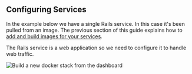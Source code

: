<!-- post: -->


## Configuring Services

In the example below we have a single Rails service. In this case it's been pulled from an image. The previous section of this guide explains how to [add and build images for your services](docker-getting-started-building-your-images#building-images).

The Rails service is a web application so we need to configure it to handle web traffic.



 ![Build a new docker stack from the dashboard](/images/guides/docker_onboarding/docker_guide_services.png)



